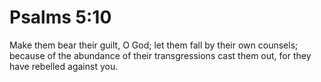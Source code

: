 # Psalms 5:10

Make them bear their guilt, O God; let them fall by their own counsels; because of the abundance of their transgressions cast them out, for they have rebelled against you.
